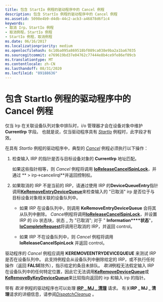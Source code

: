 ```yaml
---
title: 包含 StartIo 例程的驱动程序中的 Cancel 例程
description: 包含 StartIo 例程的驱动程序中的 Cancel 例程
ms.assetid: 5098e4b9-d4db-44c2-acb3-a46878d6f1c4
keywords:
- 取消 Irp，StartIo 例程
- 取消例程，StartIo 例程
- StartIo 例程，取消例程
ms.date: 06/16/2017
ms.localizationpriority: medium
ms.openlocfilehash: 6c10ba095a869518bf089ca038e9ba2a1ba67035
ms.sourcegitcommit: e769619bd37e04762c77444e8b4ce9fe86ef09cb
ms.translationtype: MT
ms.contentlocale: zh-CN
ms.lasthandoff: 08/31/2020
ms.locfileid: "89188636"
---
```

# <a name="cancel-routines-in-drivers-with-startio-routines"></a>包含 StartIo 例程的驱动程序中的 Cancel 例程





仅当 Irp 在关联设备队列对象中排队时，i/o 管理器才会在设备对象中维护 **CurrentIrp** 字段。 也就是说，仅当驱动程序具有 [*StartIo*](/windows-hardware/drivers/ddi/wdm/nc-wdm-driver_startio) 例程时，此字段才有效。

在具有 *StartIo* 例程的驱动程序中，典型的 [*Cancel*](/windows-hardware/drivers/ddi/wdm/nc-wdm-driver_cancel) 例程必须执行以下操作：

1.  检查输入 IRP 的指针是否与目标设备对象的 **CurrentIrp** 地址匹配。

    如果这些指针相等，则 *Cancel* 例程将调用 [**IoReleaseCancelSpinLock**](/previous-versions/windows/hardware/drivers/ff549550(v=vs.85))，并通过 ** &gt; irp->cancelirql**并返回控制权。

2.  如果取消的 IRP 不是当前的 IRP，请通过使用 IRP 的**DeviceQueueEntry**指针调用[**KeRemoveEntryDeviceQueue**](/windows-hardware/drivers/ddi/wdm/nf-wdm-keremoveentrydevicequeue)来检查输入的 "已取消" irp 是否位于与目标设备对象相关联的设备队列中。
    -   如果 IRP 在设备队列中，则调用 **KeRemoveEntryDeviceQueue** 会将其从队列中删除。 *Cancel*例程将调用[**IoReleaseCancelSpinLock**](/previous-versions/windows/hardware/drivers/ff549550(v=vs.85))，并设置 IRP 的 i/o 状态块，状态 \_ 为 "已取消"; 对于 " **Information****状态**"， [**IoCompleteRequest**](/windows-hardware/drivers/ddi/wdm/nf-wdm-iocompleterequest)将调用已取消的 IRP，并返回 control。

    -   如果 IRP 不在设备队列中，则 *Cancel* 例程将调用 **IoReleaseCancelSpinLock** 并返回 control。

驱动程序的 *Cancel* 例程应调用 **KEREMOVEENTRYDEVICEQUEUE** 来测试 IRP 是否在设备队列中。 此支持例程会从设备队列中删除给定的 IRP，或不执行任何操作（返回 **FALSE**除外），指示给定的条目未排队。 *取消*例程无法假定输入 IRP 在设备队列中的任何特定位置，因此它无法调用[**KeRemoveDeviceQueue**](/windows-hardware/drivers/ddi/wdm/nf-wdm-keremovedevicequeue)或[**KeRemoveByKeyDeviceQueue**](/windows-hardware/drivers/ddi/wdm/nf-wdm-keremovebykeydevicequeue)来比较指向返回的 irp 和输入 irp 的指针。

带有 *取消* 例程的驱动程序也可以处理 [**IRP \_ MJ \_ 清理**](./irp-mj-cleanup.md) 请求。 有关**IRP \_ MJ \_ 清理**请求的详细信息，请参阅[*DispatchCleanup*](/windows-hardware/drivers/ddi/wdm/nc-wdm-driver_dispatch) 。

 

